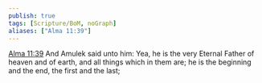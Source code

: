 ```yaml
---
publish: true
tags: [Scripture/BoM, noGraph]
aliases: ["Alma 11:39"]
---
```

[Alma 11:39](https://churchofjesuschrist.org/study/scriptures/bofm/alma/11?lang=eng&id=p39#p39) And Amulek said unto him: Yea, he is the very Eternal Father of heaven and of earth, and all things which in them are; he is the beginning and the end, the first and the last;
